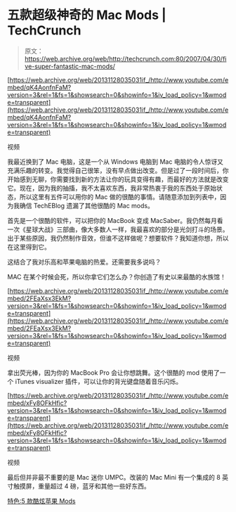 # 五款超级神奇的 Mac Mods | TechCrunch

> 原文：<https://web.archive.org/web/http://techcrunch.com:80/2007/04/30/five-super-fantastic-mac-mods/>

 [https://web.archive.org/web/20131128035031if_/http://www.youtube.com/embed/qK4AonfnFaM?version=3&rel=1&fs=1&showsearch=0&showinfo=1&iv_load_policy=1&wmode=transparent](https://web.archive.org/web/20131128035031if_/http://www.youtube.com/embed/qK4AonfnFaM?version=3&rel=1&fs=1&showsearch=0&showinfo=1&iv_load_policy=1&wmode=transparent)

视频

我最近换到了 Mac 电脑，这是一个从 Windows 电脑到 Mac 电脑的令人惊讶又充满乐趣的转变。我觉得自己很笨，没有早点做出改变。但是过了一段时间后，你开始感到无聊，你需要找到新的方法让你的玩具变得有趣，而最好的方法就是改变它。现在，因为我的抽搐，我不太喜欢东西，我非常热衷于我的东西处于原始状态，所以这里有五件可以用你的 Mac 做的很酷的事情。请随意添加到列表中，因为我确信 TechEBlog 遗漏了其他很酷的 Mac mods。

首先是一个很酷的软件，可以把你的 MacBook 变成 MacSaber。我仍然每月看一次《星球大战》三部曲，像大多数人一样，我最喜欢的部分是光剑打斗的场景。出于某些原因，我仍然制作音效，但谁不这样做呢？想要软件？我知道你想，所以在这里得到它。

这结合了我对乐高和苹果电脑的热爱。还需要我多说吗？

MAC 在某个时候会死，所以你拿它们怎么办？你创造了有史以来最酷的水族馆！

 [https://web.archive.org/web/20131128035031if_/http://www.youtube.com/embed/2FEaXsx3EkM?version=3&rel=1&fs=1&showsearch=0&showinfo=1&iv_load_policy=1&wmode=transparent](https://web.archive.org/web/20131128035031if_/http://www.youtube.com/embed/2FEaXsx3EkM?version=3&rel=1&fs=1&showsearch=0&showinfo=1&iv_load_policy=1&wmode=transparent)

视频

拿出荧光棒，因为你的 MacBook Pro 会让你想跳舞。这个很酷的 mod 使用了一个 iTunes visualizer 插件，可以让你的背光键盘随着音乐闪烁。

 [https://web.archive.org/web/20131128035031if_/http://www.youtube.com/embed/xFy8OFkHfic?version=3&rel=1&fs=1&showsearch=0&showinfo=1&iv_load_policy=1&wmode=transparent](https://web.archive.org/web/20131128035031if_/http://www.youtube.com/embed/xFy8OFkHfic?version=3&rel=1&fs=1&showsearch=0&showinfo=1&iv_load_policy=1&wmode=transparent)

视频

最后但并非最不重要的是 Mac 迷你 UMPC。改装的 Mac Mini 有一个集成的 8 英寸触摸屏，重量超过 4 磅，蓝牙和其他一些好东西。

[特色:5 款酷炫苹果 Mods](https://web.archive.org/web/20131128035031/http://www.techeblog.com/index.php/tech-gadget/feature-5-cool-apple-mods)